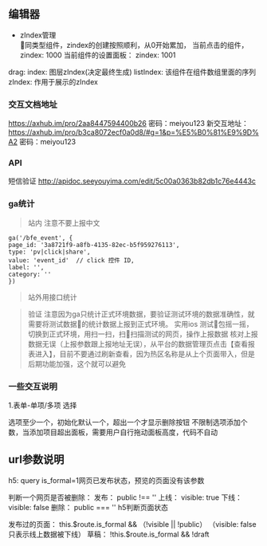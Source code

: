 ## 编辑器

+ zIndex管理  
同类型组件，zindex的创建按照顺利，从0开始累加，
当前点击的组件，zindex: 1000
当前组件的设置面板： zindex: 1001

drag: index: 图层zIndex(决定最终生成)
listIndex: 该组件在组件数组里面的序列
zIndex: 作用于展示的zIndex

###  交互文档地址

https://axhub.im/pro/2aa8447594400b26  密码：meiyou123
新交互地址：
https://axhub.im/pro/b3ca8072ecf0a0d8/#g=1&p=%E5%B0%81%E9%9D%A2  密码：meiyou123


###  API
短信验证
http://apidoc.seeyouyima.com/edit/5c00a0363b82db1c76e4443c

### ga统计
> 站内 注意不要上报中文

    ga('/bfe_event', {
    page_id: '3a8721f9-a8fb-4135-82ec-b5f959276113',
    type: 'pv|click|share',
    value: 'event_id'  // click 控件 ID,
    label: '',
    category: ''
    })
> 站外用接口统计

> 验证
注意因为ga只统计正式环境数据，要验证测试环境的数据准确性，就需要将测试数据的统计数据上报到正式环境。
实用ios 测试包摇一摇，切换到正式环境，用扫一扫，扫扫描测试的网页，操作上报数据
核对上报数据无误（上报参数跟上报地址无误），从平台的数据管理页点击【查看报表进入】，目前不要通过刷新查看，因为热区名称是从上个页面带入，但是后期功能加强，这个就可以避免

### 一些交互说明

1.表单-单项/多项 选择 

选项至少一个，初始化默认一个，超出一个才显示删除按钮
不限制选项添加个数，当添加项目超出面板，需要用户自行拖动面板高度，代码不自动

## url参数说明
h5: query is_formal=1网页已发布状态，预览的页面没有该参数


判断一个网页是否被删除：
发布： public !== ''
上线： visible: true
下线： visible: false
删除： public === ''
h5判断页面状态

发布过的页面： this.$route.is_formal && （!visible || !public） （visible: false只表示线上数据被下线）
草稿： !this.$route.is_formal && !draft

